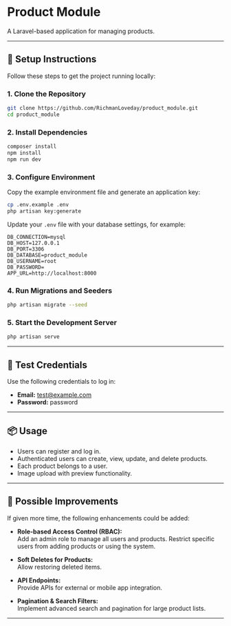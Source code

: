 # Product Module

A Laravel-based application for managing products.

---

## 🚀 Setup Instructions

Follow these steps to get the project running locally:

### 1. Clone the Repository

```bash
git clone https://github.com/RichmanLoveday/product_module.git
cd product_module
```

### 2. Install Dependencies

```bash
composer install
npm install
npm run dev
```

### 3. Configure Environment

Copy the example environment file and generate an application key:

```bash
cp .env.example .env
php artisan key:generate
```

Update your `.env` file with your database settings, for example:

```
DB_CONNECTION=mysql
DB_HOST=127.0.0.1
DB_PORT=3306
DB_DATABASE=product_module
DB_USERNAME=root
DB_PASSWORD=
APP_URL=http://localhost:8000
```

### 4. Run Migrations and Seeders

```bash
php artisan migrate --seed
```

### 5. Start the Development Server

```bash
php artisan serve
```

---

## 🧪 Test Credentials

Use the following credentials to log in:

- **Email:** test@example.com
- **Password:** password

---

## 📦 Usage

- Users can register and log in.
- Authenticated users can create, view, update, and delete products.
- Each product belongs to a user.
- Image upload with preview functionality.

---

## 🚧 Possible Improvements

If given more time, the following enhancements could be added:

- **Role-based Access Control (RBAC):**  
    Add an admin role to manage all users and products. Restrict specific users from adding products or using the system.

- **Soft Deletes for Products:**  
    Allow restoring deleted items.

- **API Endpoints:**  
    Provide APIs for external or mobile app integration.

- **Pagination & Search Filters:**  
    Implement advanced search and pagination for large product lists.

---